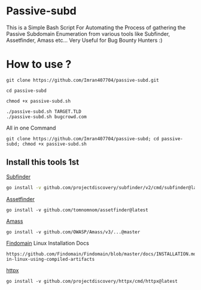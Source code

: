 
# Passive-subd

This is a Simple Bash Script For Automating the Process of gathering the Passive Subdomain Enumeration from various tools like Subfinder, Assetfinder, Amass etc... Very Useful for Bug Bounty Hunters :)

# How to use ?
```
git clone https://github.com/Imran407704/passive-subd.git
```
```
cd passive-subd
```
```
chmod +x passive-subd.sh 
```
```
./passive-subd.sh TARGET.TLD
./passive-subd.sh bugcrowd.com 
```
All in one Command 
```
git clone https://github.com/Imran407704/passive-subd; cd passive-subd; chmod +x passive-subd.sh
```
## Install this tools 1st

[Subfinder](https://github.com/projectdiscovery/subfinder)

```bash
go install -v github.com/projectdiscovery/subfinder/v2/cmd/subfinder@latest
```
[Assetfinder](https://github.com/tomnomnom/assetfinder)
```
go install -v github.com/tomnomnom/assetfinder@latest
```
[Amass](https://github.com/OWASP/Amass)
```
go install -v github.com/OWASP/Amass/v3/...@master
```

[Findomain](https://github.com/Findomain/Findomain)
Linux Installation Docs
```
https://github.com/Findomain/Findomain/blob/master/docs/INSTALLATION.md#installation-in-linux-using-compiled-artifacts
```

[httpx](https://github.com/projectdiscovery/httpx)
```
go install -v github.com/projectdiscovery/httpx/cmd/httpx@latest
```
